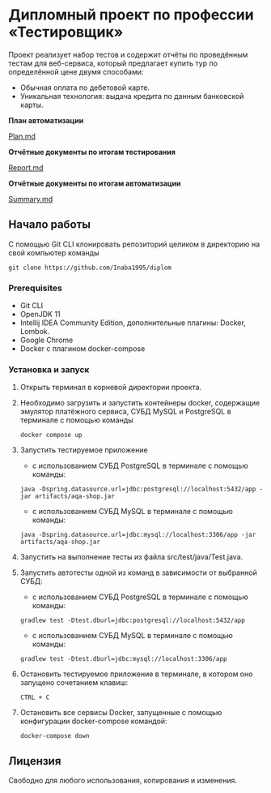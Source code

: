 # Дипломный проект по профессии «Тестировщик»

Проект реализует набор тестов и содержит отчёты по проведённым тестам для веб-сервиса, который предлагает купить тур по определённой цене двумя способами:

* Обычная оплата по дебетовой карте.
* Уникальная технология: выдача кредита по данным банковской карты.

**План автоматизации**

[Plan.md](https://github.com/Inaba1995/diplom/tree/master/docs/Plan.md)

**Отчётные документы по итогам тестирования**

[Report.md](https://github.com/Inaba1995/diplom/tree/master/docs/Report.md)

**Отчётные документы по итогам автоматизации**

[Summary.md](https://github.com/Inaba1995/diplom/tree/master/docs/Summary.md)

## Начало работы

С помощью Git CLI клонировать репозиторий целиком в директорию на свой компьютер команды
```
git clone https://github.com/Inaba1995/diplom
```

### Prerequisites

* Git CLI
* OpenJDK 11
* Intellij IDEA Community Edition, дополнительные плагины: Docker, Lombok.
* Google Chrome
* Docker с плагином docker-compose

### Установка и запуск
1. Открыть терминал в корневой директории проекта.
1. Необходимо загрузить и запустить контейнеры docker, содержащие эмулятор платёжного сервиса, СУБД MySQL и PostgreSQL в терминале с помощью команды 

    ```
    docker compose up
    ```
1. Запустить тестируемое приложение
   * с использованием СУБД PostgreSQL в терминале с помощью команды:
    ```
    java -Dspring.datasource.url=jdbc:postgresql://localhost:5432/app -jar artifacts/aqa-shop.jar
    ```
   * с использованием СУБД MySQL в терминале с помощью команды:
   ```
   java -Dspring.datasource.url=jdbc:mysql://localhost:3306/app -jar artifacts/aqa-shop.jar
   ```
1. Запустить на выполнение тесты из файла src/test/java/Test.java.

1. Запустить автотесты одной из команд в зависимости от выбранной СУБД:
   * с использованием СУБД PostgreSQL в терминале с помощью команды:
    ```
    gradlew test -Dtest.dburl=jdbc:postgresql://localhost:5432/app
    ```
   * с использованием СУБД MySQL в терминале с помощью команды:
    ```
    gradlew test -Dtest.dburl=jdbc:mysql://localhost:3306/app
    ```
1. Остановить тестируемое приложение в терминале, в котором оно запущено сочетанием клавиш:

    ```
    CTRL + C
    ```
1. Остановить все сервисы Docker, запущенные с помощью конфигурации docker-compose командой:
    ```
    docker-compose down
    ```
## Лицензия

Свободно для любого использования, копирования и изменения.